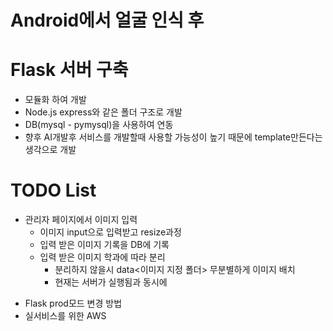 # Android에서 얼굴 인식 후

# Flask 서버 구축

- 모듈화 하여 개발
- Node.js express와 같은 폴더 구조로 개발
- DB(mysql - pymysql)을 사용하여 연동
- 향후 AI개발후 서비스를 개발할때 사용할 가능성이 높기 때문에 template만든다는 생각으로 개발

# TODO List

- 관리자 페이지에서 이미지 입력
  - 이미지 input으로 입력받고 resize과정
  - 입력 받은 이미지 기록을 DB에 기록
  - 입력 받은 이미지 학과에 따라 분리
    - 분리하지 않을시 data<이미지 지정 폴더> 무분별하게 이미지 배치
    * 현재는 서버가 실행됨과 동시에

* Flask prod모드 변경 방법
* 실서비스를 위한 AWS
